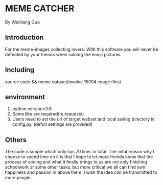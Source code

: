 # MEME CATCHER
By Wenliang Guo 

## Introduction 
For the meme-images collecting lovers. With this software you will never be defeated by your friends when soloing the emoji pictures.

## Including
source code && meme dataset(involve 15094 image files)

## environment
1. python version=3.6
2. Some libs are required(re,requests)
3. Users need to set the url of target webset and local saving directory in config.py.
(defult settings are provided)

## Others
The code is simple which only has 70 lines in total. The inital reason why I choose to spend time on it is that I hope to let more friends konw that the process of coding and what it finally brings to us are not only finishing schoolwork or some other tasks, but more critical we all can find own happiness and passion in above them. I wish the idea can be transmitted to more people.
